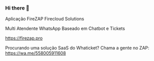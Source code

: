 ### Hi there 👋

Aplicação FireZAP 
Firecloud Solutions

Multi Atendente WhatsApp
Baseado em Chatbot e Tickets

https://firezap.pro

Procurando uma solução SaaS do Whaticket?
Chama a gente no ZAP: https://wa.me/558005911608
